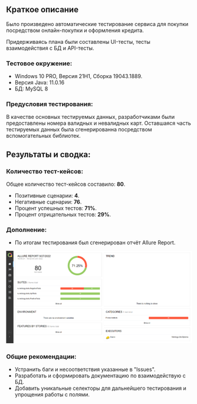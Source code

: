 ## Краткое описание
Было произведено автоматические тестирование сервиса для покупки посредством онлайн-покупки и оформления кредита.

Придерживаясь плана были составлены UI-тесты, тесты взаимодействия с БД и API-тесты.

### Тестовое окружение:
* Windows 10 PRO, Версия 21H1, Сборка 19043.1889.
* Версия Java: 11.0.16
* БД: MySQL 8

### Предусловия тестирования:
В качестве основных тестируемых данных, разработчиками были предоставлены номера валидных и невалидных карт. 
Оставшаяся часть тестируемых данных была сгенерированна посредством вспомогательных библиотек.

## Результаты и сводка:
### Количество тест-кейсов: 
Общее количество тест-кейсов составило: **80**. 
* Позитивные сценарии: **4**.
* Негативные сценарии: **76**.
* Процент успешных тестов: **71%**.
* Процент отрицательных тестов: **29%**.

### Дополнение:
* По итогам тестирования был сгенерирован отчёт Allure Report.

![image](Report.png)

### Общие рекомендации:
* Устранить баги и несоответствия указанные в "Issues".
* Разработать и сформировать документацию по взаимодействую с БД.
* Добавить уникальные селекторы для дальнейшего тестирования и упрощения работы с полями.